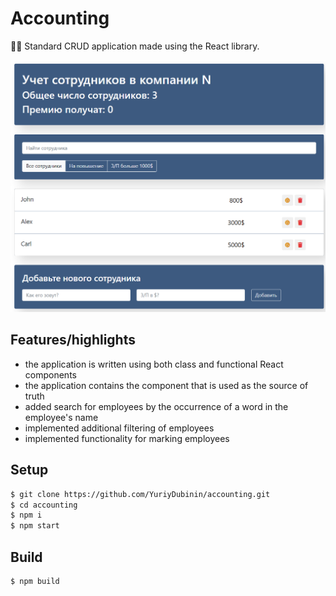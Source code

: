 # Accounting

👨‍💼 Standard CRUD application made using the React library.

![preview_1](src/resources/img/for_readme/preview_1.png)

## Features/highlights

-   the application is written using both class and functional React components
-   the application contains the component that is used as the source of truth
-   added search for employees by the occurrence of a word in the employee's name
-   implemented additional filtering of employees
-   implemented functionality for marking employees

## Setup

```bash
$ git clone https://github.com/YuriyDubinin/accounting.git
$ cd accounting
$ npm i
$ npm start
```

## Build

```bash
$ npm build
```
